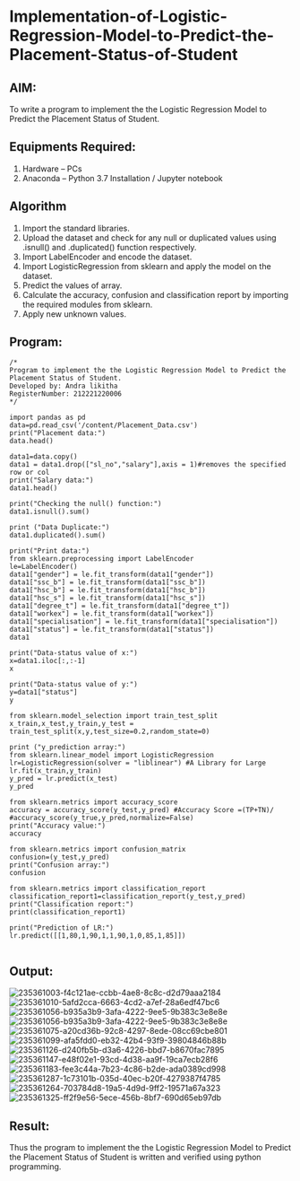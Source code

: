 # Implementation-of-Logistic-Regression-Model-to-Predict-the-Placement-Status-of-Student

## AIM:
To write a program to implement the the Logistic Regression Model to Predict the Placement Status of Student.

## Equipments Required:
1. Hardware – PCs
2. Anaconda – Python 3.7 Installation / Jupyter notebook

## Algorithm
1. Import the standard libraries.
2. Upload the dataset and check for any null or duplicated values using .isnull() and .duplicated() function respectively.
3. Import LabelEncoder and encode the dataset.
4. Import LogisticRegression from sklearn and apply the model on the dataset.
5. Predict the values of array.
6. Calculate the accuracy, confusion and classification report by importing the required modules from sklearn.
7. Apply new unknown values.


## Program:
```
/*
Program to implement the the Logistic Regression Model to Predict the Placement Status of Student.
Developed by: Andra likitha
RegisterNumber: 212221220006 
*/

import pandas as pd
data=pd.read_csv('/content/Placement_Data.csv')
print("Placement data:")
data.head()

data1=data.copy()
data1 = data1.drop(["sl_no","salary"],axis = 1)#removes the specified row or col
print("Salary data:")
data1.head()

print("Checking the null() function:")
data1.isnull().sum()

print ("Data Duplicate:")
data1.duplicated().sum()

print("Print data:")
from sklearn.preprocessing import LabelEncoder
le=LabelEncoder()
data1["gender"] = le.fit_transform(data1["gender"])
data1["ssc_b"] = le.fit_transform(data1["ssc_b"])
data1["hsc_b"] = le.fit_transform(data1["hsc_b"])
data1["hsc_s"] = le.fit_transform(data1["hsc_s"])
data1["degree_t"] = le.fit_transform(data1["degree_t"])
data1["workex"] = le.fit_transform(data1["workex"])
data1["specialisation"] = le.fit_transform(data1["specialisation"])
data1["status"] = le.fit_transform(data1["status"])
data1

print("Data-status value of x:")
x=data1.iloc[:,:-1]
x

print("Data-status value of y:")
y=data1["status"]
y

from sklearn.model_selection import train_test_split
x_train,x_test,y_train,y_test = train_test_split(x,y,test_size=0.2,random_state=0)

print ("y_prediction array:")
from sklearn.linear_model import LogisticRegression
lr=LogisticRegression(solver = "liblinear") #A Library for Large
lr.fit(x_train,y_train)
y_pred = lr.predict(x_test)
y_pred

from sklearn.metrics import accuracy_score
accuracy = accuracy_score(y_test,y_pred) #Accuracy Score =(TP+TN)/
#accuracy_score(y_true,y_pred,normalize=False)
print("Accuracy value:")
accuracy

from sklearn.metrics import confusion_matrix 
confusion=(y_test,y_pred) 
print("Confusion array:")
confusion

from sklearn.metrics import classification_report 
classification_report1=classification_report(y_test,y_pred) 
print("Classification report:")
print(classification_report1)

print("Prediction of LR:")
lr.predict([[1,80,1,90,1,1,90,1,0,85,1,85]])


```

## Output:
![235361003-f4c121ae-ccbb-4ae8-8c8c-d2d79aaa2184](https://user-images.githubusercontent.com/131592130/236860771-3eb640e4-f6ca-47e8-8530-3adda6a7377b.png)
![235361010-5afd2cca-6663-4cd2-a7ef-28a6edf47bc6](https://user-images.githubusercontent.com/131592130/236860869-a861e800-946b-4596-9081-7e5c859d76ce.png)
![235361056-b935a3b9-3afa-4222-9ee5-9b383c3e8e8e](https://user-images.githubusercontent.com/131592130/236861035-da7d16f7-c2a2-4928-87be-9bbb82adecb5.png)
![235361056-b935a3b9-3afa-4222-9ee5-9b383c3e8e8e](https://user-images.githubusercontent.com/131592130/236861203-de838b4c-ff94-4eba-841d-9079f999f132.png)
![235361075-a20cd36b-92c8-4297-8ede-08cc69cbe801](https://user-images.githubusercontent.com/131592130/236861878-9bfecdb3-ca0a-46f0-b3c5-340b49381ce8.png)
![235361099-afa5fdd0-eb32-42b4-93f9-39804846b88b](https://user-images.githubusercontent.com/131592130/236862092-e699c0a1-0d1d-4e6b-8c59-ae00a9a28380.png)
![235361126-d240fb5b-d3a6-4226-bbd7-b8670fac7895](https://user-images.githubusercontent.com/131592130/236862309-b17a45e0-370b-4ceb-a775-26a5f6249f0b.png)
![235361147-e48f02e1-93cd-4d38-aa9f-19ca7ecb28f6](https://user-images.githubusercontent.com/131592130/236862425-be2d155a-61a3-4317-9fb9-95edd99489b2.png)
![235361183-fee3c44a-7b23-4c86-b2de-ada0389cd998](https://user-images.githubusercontent.com/131592130/236862924-a982614a-659b-4457-a14a-a1f5e29bca90.png)
![235361287-1c73101b-035d-40ec-b20f-4279387f4785](https://user-images.githubusercontent.com/131592130/236863082-a68dc82c-55a5-4e81-a96d-02ed91862a85.png)
![235361264-703784d8-19a5-4d9d-9ff2-19571a67a323](https://user-images.githubusercontent.com/131592130/236863220-892ceca8-8698-4def-b8ea-50ce16cf11f8.png)
![235361325-ff2f9e56-5ece-456b-8bf7-690d65eb97db](https://user-images.githubusercontent.com/131592130/236863308-a9628186-4ff0-407a-9ced-d89e12a7c206.png)

## Result:
Thus the program to implement the the Logistic Regression Model to Predict the Placement Status of Student is written and verified using python programming.
